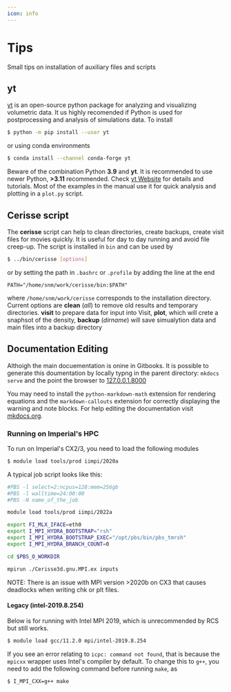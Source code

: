 ```yaml
---
icon: info
---
```


# Tips

Small tips on installation of auxiliary files and scripts

## yt

[yt](https://yt-project.org) is an open-source python package for analyzing and visualizing volumetric data. It us highly recomended if Python is used for postprocessing and analysis of simulations data. To install

```bash
$ python -m pip install --user yt
```

or using conda environments

```bash
$ conda install --channel conda-forge yt
```

Beware of the combination Python **3.9** and **yt**. It is recommended to use newer Python, **>3.11** recommended. Check [yt Website](https://yt-project.org) for details and tutorials. Most of the examples in the manual use it for quick analysis and plotting in a `plot.py` script.

## Cerisse script

The **cerisse** script can help to clean directories, create backups, create visit files for movies quickly. It is useful for day to day running and avoid file creep-up. The script is installed in `bin` and can be used by

```bash
$ ../bin/cerisse [options]
```

or by setting the path in `.bashrc` or `.profile` by adding the line at the end

```
PATH="/home/snm/work/cerisse/bin:$PATH"
```

where `/home/snm/work/cerisse` corresponds to the installation directory. Current options are **clean** (_all_) to remove old results and temporary directories. **visit** to prepare data for input into Visit, **plot**, which will crete a snaphsot of the density, **backup** (_dirname_) will save simualytion data and main files into a backup directory

## Documentation Editing

Althoigh the main docuementation is onine in Gitbooks. It is possible to generate this doumentation by locally typng in the parent directory: `mkdocs serve` and the point the browser to [127.0.0.1.8000](http://127.0.0.1:8000)

You may need to install the `python-markdown-math` extension for rendering equations and the `markdown-callouts` extension for correctly displaying the warning and note blocks. For help editing the documentation visit [mkdocs.org](https://www.mkdocs.org).

### Running on Imperial's HPC

To run on Imperial's CX2/3, you need to load the following modules

```bash
$ module load tools/prod iimpi/2020a
```

A typical job script looks like this:

```bash
#PBS -l select=2:ncpus=128:mem=256gb
#PBS -l walltime=24:00:00
#PBS -N name_of_the_job

module load tools/prod iimpi/2022a

export FI_MLX_IFACE=eth0
export I_MPI_HYDRA_BOOTSTRAP="rsh"
export I_MPI_HYDRA_BOOTSTRAP_EXEC="/opt/pbs/bin/pbs_tmrsh"
export I_MPI_HYDRA_BRANCH_COUNT=0

cd $PBS_O_WORKDIR

mpirun ./Cerisse3d.gnu.MPI.ex inputs
```

NOTE: There is an issue with MPI version >2020b on CX3 that causes deadlocks when writing chk or plt files.

#### Legacy (intel-2019.8.254)

Below is for running with Intel MPI 2019, which is unrecommended by RCS but still works.

```bash
$ module load gcc/11.2.0 mpi/intel-2019.8.254
```

If you see an error relating to `icpc: command not found`, that is because the `mpicxx` wrapper uses Intel's compiler by default. To change this to `g++`, you need to add the following command before running `make`, as

```bash
$ I_MPI_CXX=g++ make
```
